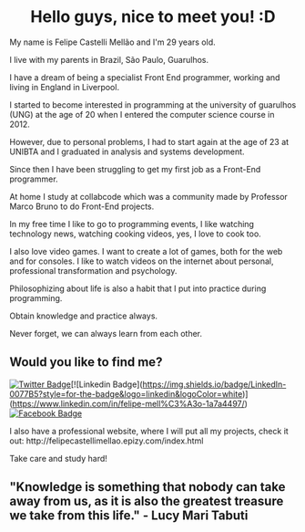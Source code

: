 <h1 align="center">Hello guys, nice to meet you! :D</h1>

<p>My name is Felipe Castelli Mellão and I'm 29 years old.</p>

<p>I live with my parents in Brazil, São Paulo, Guarulhos.</p>

<p>I have a dream of being a specialist Front End programmer, working and living in England in Liverpool.</p>

<p>I started to become interested in programming at the university of guarulhos (UNG) at the age of 20 when I entered the computer science course in 2012.</p>

<p>However, due to personal problems, I had to start again at the age of 23 at UNIBTA and I graduated in analysis and systems development.</p>

<p>Since then I have been struggling to get my first job as a Front-End programmer.</p>

<p>At home I study at collabcode which was a community made by Professor Marco Bruno to do Front-End projects.</p>

<p>In my free time I like to go to programming events, I like watching technology news, watching cooking videos, yes, I love to cook too.</p>

<p>I also love video games. I want to create a lot of games, both for the web and for consoles. I like to watch videos on the internet about personal, professional transformation and psychology.</p>

<p>Philosophizing about life is also a habit that I put into practice during programming.</p>

<p>Obtain knowledge and practice always.</p>

<p>Never forget, we can always learn from each other.</p>

## Would you like to find me?

[![Twitter Badge](https://img.shields.io/badge/Twitter-1DA1F2?style=for-the-badge&logo=twitter&logoColor=white)](https://twitter.com/felipe_mellon08_)[![Linkedin Badge](https://img.shields.io/badge/LinkedIn-0077B5?style=for-the-badge&logo=linkedin&logoColor=white)](https://www.linkedin.com/in/felipe-mell%C3%A3o-1a7a4497/)[![Facebook Badge](https://img.shields.io/badge/Facebook-1877F2?style=for-the-badge&logo=facebook&logoColor=white)](https://www.facebook.com/felipe.castellimellao)

<p>I also have a professional website, where I will put all my projects, check it out: http://felipecastellimellao.epizy.com/index.html</p>

<p>Take care and study hard!</p>

## "Knowledge is something that nobody can take away from us, as it is also the greatest treasure we take from this life." - Lucy Mari Tabuti

